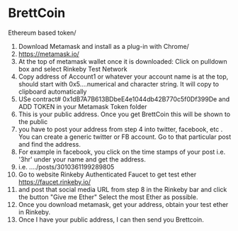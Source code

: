 # BrettCoin
Ethereum based token/ <br />
1. Download Metamask and install as a plug-in with Chrome/ <br />
2. https://metamask.io/ <br />
3. At the top of metamask wallet once it is downloaded: Click on pulldown box and select Rinkeby Test Network <br />
4. Copy address of Account1 or whatever your account name is at the top, should start with 0x5....numerical and character string. It will copy to clipboard automatically <br />
5. USe contract# 0x1dB7A7B613BDbeE4e1044db42B770c5f0Df399De and ADD TOKEN in your Metamask Token folder
6. This is your public address. Once you get BrettCoin this will be shown to the public<br />
7. you have to post your address from step 4 into twitter, facebook, etc . You can create a generic twitter or FB account. Go to that particular post and find the address. <br />
8. For example in facebook, you click on the time stamps of your post i.e. '3hr' under your name and get the address. <br />
9. i.e. ..../posts/3010361199289805 <br />
10. Go to website Rinkeby Authenticated Faucet to get test ether https://faucet.rinkeby.io/ <br />
11. and post that social media URL from step 8 in the Rinkeby bar and click the button "Give me Ether" Select the most Ether as possible. <br />
12. Once you download metamask, get your address, obtain your test ether in Rinkeby. <br />
13. Once I have your public address, I can then send you Brettcoin.
